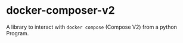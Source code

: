 # docker-composer-v2
A library to interact with `docker compose` (Compose V2) from a python Program.
